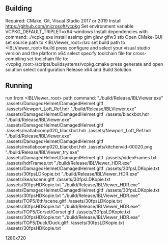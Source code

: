 Building
--------
Required: CMake, Git, Visual Studio 2017 or 2019
Install https://github.com/microsoft/vcpkg
Set environment variable VCPKG_DEFAULT_TRIPLET=x64-windows
Install dependencies with command: ./vcpkg.exe install assimp glm glew glfw3 stb
Open CMake-GUI
set source path to <IBLViewer_root>/src
set build path to <IBLViewer_root>/build
press configure and select your visual studio version and the platform x64
select specify toolchain file for cross-compiling
set toolchain file to: <vcpkg_root>/scripts/buildsystems/vcpkg.cmake
press generate and open solution
select configuration Release x64 and Build Solution

Running
-------
run from <IBLViewer_root> path
command: "./build/Release/IBLViewer.exe" ./assets/DamagedHelmet/DamagedHelmet.gltf ./assets/Newport_Loft_Ref.hdr
"./build/Release/IBLViewer.exe" ./assets/DamagedHelmet/DamagedHelmet.gltf ./assets/blackbot.hdr
"./build/Release/IBLViewer.exe" ./assets/DamagedHelmet/DamagedHelmet.gltf ./assets/matlabcomp020_blackbot.hdr ./assets/Newport_Loft_Ref.hdr
"./build/Release/IBLViewer.exe" ./assets/DamagedHelmet/DamagedHelmet.gltf ./assets/matlabcomp020_blackbot.hdr ./assets/kitchenvid-00020.png
"./build/Release/IBLViewer_try.exe" ./assets/DamagedHelmet/DamagedHelmet.gltf ./assets/videoFrames.txt ./assets/hdrFrames.txt
"./build/Release/IBLViewer_HDR.exe" ./assets/DamagedHelmet/DamagedHelmet.gltf ./assets/30fpsLDKopie.txt ./assets/30fpsLDKopie.txt
"./build/Release/IBLViewer_HDR.exe" ./assets/ikea/scene.gltf ./assets/30fpsLDKopie.txt ./assets/30fpsHDKopie.txt
"./build/Release/IBLViewer_HDR.exe" ./assets/DamagedHelmet/DamagedHelmet.gltf ./assets/30fpsLDKopie.txt ./assets/30fpsHDKopie.txt
"./build/Release/IBLViewer_HDR.exe" ./assets/TOP5/6th/scene.gltf ./assets/30fpsLDKopie.txt ./assets/30fpsHDKopie.txt
"./build/Release/IBLViewer_HDR.exe" ./assets/TOP5/Corset/Corset.gltf ./assets/30fpsLDKopie.txt ./assets/30fpsHDKopie.txt
"./build/Release/IBLViewer_HDR.exe" ./assets/TOP5/Duck/Duck.gltf ./assets/30fpsLDKopie.txt ./assets/30fpsHDKopie.txt

1280x720